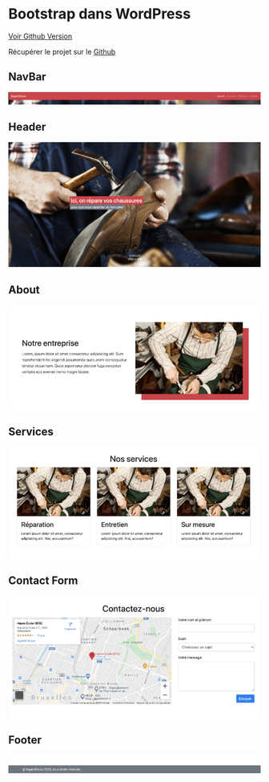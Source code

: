 # Bootstrap dans WordPress

[Voir Github Version](https://github.com/Poulycroc/lessons-isfsc/blob/master/courses/09__integration_cordonier.md)<br>
<!-- [le projet 'montheme' complet](https://github.com/Poulycroc/lessons-isfsc/tree/master/wordpress/montheme) -->

Récupérer le projet sur le [Github](https://github.com/gregholvoet/supershoes)

## NavBar
<img src=".screenshots/Screenshot 2022-11-28 at 10.08.28.png" alt="découpage maquette navbar">

## Header
<img src=".screenshots/Screenshot 2022-11-28 at 10.08.46.png" alt="découpage maquette header">

## About
<img src=".screenshots/Screenshot 2022-11-28 at 10.08.53.png" alt="découpage maquette about">

## Services
<img src=".screenshots/Screenshot 2022-11-28 at 10.09.00.png" alt="découpage maquette services">

## Contact Form
<img src=".screenshots/Screenshot 2022-11-28 at 10.09.08.png" alt="découpage maquette contact">

## Footer
<img src=".screenshots/Screenshot 2022-11-28 at 10.09.15.png" alt="découpage maquette footer">
